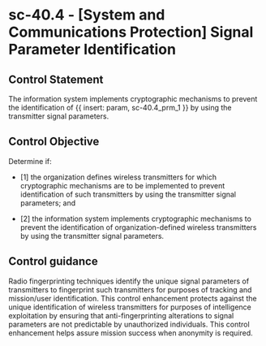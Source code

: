 # sc-40.4 - \[System and Communications Protection\] Signal Parameter Identification

## Control Statement

The information system implements cryptographic mechanisms to prevent the identification of {{ insert: param, sc-40.4_prm_1 }} by using the transmitter signal parameters.

## Control Objective

Determine if:

- \[1\] the organization defines wireless transmitters for which cryptographic mechanisms are to be implemented to prevent identification of such transmitters by using the transmitter signal parameters; and

- \[2\] the information system implements cryptographic mechanisms to prevent the identification of organization-defined wireless transmitters by using the transmitter signal parameters.

## Control guidance

Radio fingerprinting techniques identify the unique signal parameters of transmitters to fingerprint such transmitters for purposes of tracking and mission/user identification. This control enhancement protects against the unique identification of wireless transmitters for purposes of intelligence exploitation by ensuring that anti-fingerprinting alterations to signal parameters are not predictable by unauthorized individuals. This control enhancement helps assure mission success when anonymity is required.
